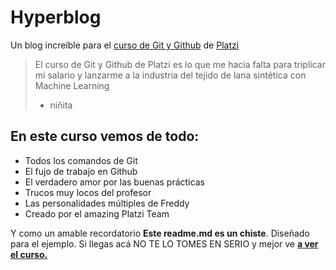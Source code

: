 # Hyperblog
Un blog increíble para el [curso de Git y Github](https://platzi.com/clases/git-github/ "curso de Git y Github") de [Platzi](https://platzi.com/home "Platzi")
> El curso de Git y Github de Platzi es lo que me hacia falta para triplicar mi salario y lanzarme a la industria del tejido de lana sintética con Machine Learning
>- niñita

## En este curso vemos de todo:
- Todos los comandos de Git
- El fujo de trabajo en Github
- El verdadero amor por las buenas prácticas
- Trucos muy locos del profesor
- Las personalidades múltiples de Freddy
- Creado por el amazing Platzi Team

Y como un amable recordatorio **Este readme.md es un chiste**. Diseñado para el ejemplo. Si llegas acá NO TE LO TOMES EN SERIO y mejor ve [**a ver el curso.**](https://platzi.com/clases/git-github/ "a ver el curso.")